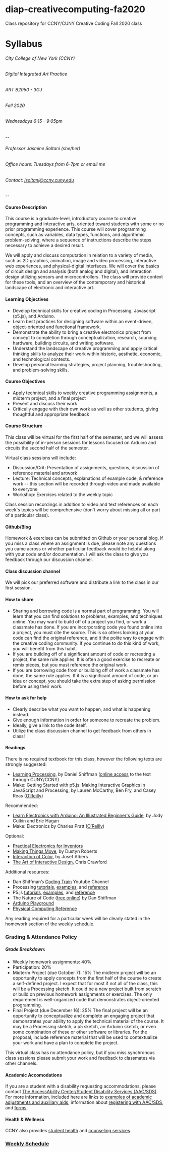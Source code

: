 # diap-creativecomputing-fa2020
Class repository for CCNY/CUNY Creative Coding Fall 2020 class

# Syllabus
###### City College of New York (CCNY)
###### Digital Integrated Art Practice
###### ART B2050 - 3GJ 
###### Fall 2020
###### Wednesdays 6:15 - 9:05pm 
#### --

###### Professor Jasmine Soltani (she/her)
###### Office hours: Tuesdays from 6-7pm or email me
###### Contact: jsoltani@ccny.cuny.edu
#### --

#### Course Description
This course is a graduate-level, introductory course to creative programming and interactive arts, oriented toward students with some or no prior programming experience. This course will cover programming concepts, such as variables, data types, functions, and algorithmic problem-solving, where a sequence of instructions describe the steps necessary to achieve a desired result. 

We will apply and discuss computation in relation to a variety of media, such as 2D graphics, animation, image and video processing, interactive web experiences, and physical-digital interfaces. We will cover the basics of circuit design and analysis (both analog and digital), and interaction design utilizing sensors and microcontrollers. The class will provide context for these tools, and an overview of the contemporary and historical landscape of electronic and interactive art.

#### Learning Objectives
* Develop technical skills for creative coding in Processing, Javascript (p5.js), and Arduino. 
* Learn best practices for designing software within an event-driven, object-oriented and functional framework.
* Demonstrate the ability to bring a creative electronics project from concept to completion through conceptualization, research, sourcing hardware, building circuits, and writing software.
* Understand the landscape of creative programming and apply critical thinking skills to analyze their work within historic, aesthetic, economic, and technological contexts.
* Develop personal learning strategies, project planning, troubleshooting, and problem-solving skills.

#### Course Objectives
* Apply technical skills to weekly creative programming assignments, a midterm project, and a final project 
* Present and discuss their work 
* Critically engage with their own work as well as other students, giving thoughtful and appropriate feedback

#### Course Structure 
This class will be virtual for the first half of the semester, and we will assess the possibility of in-person sessions for lessons focused on Arduino and circuits the second half of the semester. 

Virtual class sessions will include:
* Discussion/Crit: Presentation of assignments, questions, discussion of reference material and artwork
* Lecture: Technical concepts, explanations of example code, & reference work -- this section will be recorded through video and made available to everyone
* Workshop: Exercises related to the weekly topic

Class session recordings in addition to video and text references on each week's topics will be comprehensive (don't worry about missing all or part of a particular class). 

#### Github/Blog
Homework & exercises can be submitted on Github or your personal blog. If you miss a class where an assignment is due, please note any questions you came across or whether particular feedback would be helpful along with your code and/or documentation. I will ask the class to give you feedback through our discussion channel.

#### Class discussion channel
We will pick our preferred software and distribute a link to the class in our first session.

#### How to share 
* Sharing and borrowing code is a normal part of programming. You will learn that you can find solutions to problems, examples, and techniques online. You may want to build off of a project you find, or work a classmate has done. 
If you are incorporating code you found online into a project, you must cite the source. This is so others looking at your code can find the original reference, and it the polite way to engage with the creative coding community. If you continue to do this kind of work, you will benefit from this habit.
* If you are building off of a significant amount of code or recreating a project, the same rule applies. It is often a good exercise to recreate or remix pieces, but you must reference the original work. 
* If you are borrowing code from or building off of work a classmate has done, the same rule applies. If it is a significant amount of code, or an idea or concept, you should take the extra step of asking permission before using their work.

#### How to ask for help
* Clearly describe what you want to happen, and what is happening instead.
* Give enough information in order for someone to recreate the problem.
* Ideally, give a link to the code itself.
* Utilize the class discussion channel to get feedback from others in class! 
	
#### Readings 
There is no required textbook for this class, however the following texts are strongly suggested:
* [Learning Processing](http://learningprocessing.com/), by Daniel Shiffman ([online access](https://ebookcentral.proquest.com/lib/ccny-ebooks/detail.action?docID=4003651&pq-origsite=primo) to the text through CUNY/CCNY)
* Make: Getting Started with p5.js: Making Interactive Graphics in JavaScript and Processing, by Lauren McCarthy, Ben Fry, and Casey Reas ([O’Reilly](https://www.oreilly.com/library/view/make-getting-started/9781457186769/))

Recommended:
* [Learn Electronics with Arduino: An Illustrated Beginner's Guide](https://www.amazon.com/Learn-Electronics-Arduino-Illustrated-Technology-ebook/dp/B075TXR9ZL), by Jody Culkin and Eric Hagan
* Make: Electronics by Charles Pratt ([O’Reilly](https://www.oreilly.com/library/view/make-electronics/9781449377267/))

Optional:
* [Practical Electronics for Inventors](https://www.amazon.com/Practical-Electronics-Inventors-Fourth-Scherz/dp/1259587541)
* [Making Things Move](http://www.makingthingsmove.com/), by Dustyn Roberts
* [Interaction of Color](https://cuny-cc.primo.exlibrisgroup.com/permalink/01CUNY_CC/a8a5t6/alma990009998350106138), by Josef Albers
* [The Art of Interactive Design](https://cuny-cc.primo.exlibrisgroup.com/permalink/01CUNY_CC/cqbe6c/alma991027550328006121), Chris Crawford

Additional resources:
* Dan Shiffman’s [Coding Train](https://www.youtube.com/channel/UCvjgXvBlbQiydffZU7m1_aw) Youtube Channel
* Processing [tutorials](https://processing.org/tutorials/), [examples](https://processing.org/examples/), and [reference](https://processing.org/reference/)
* P5.js [tutorials](https://p5js.org/learn/), [examples](https://p5js.org/examples/), and [reference](https://p5js.org/reference/)
* The Nature of Code ([free online](https://natureofcode.com/book/)) by Dan Shiffman
* [Arduino Playground](https://playground.arduino.cc/uploads/Main/arduino_comic_v0004.pdf)
* [Physical Computing Reference](https://github.com/jfunky/physical-computing-reference/blob/master/README.md)

Any reading required for a particular week will be clearly stated in the homework section of the [weekly schedule](https://github.com/jfunky/diap-creativecomputing-fa2020/blob/master/Schedule.md).

### Grading & Attendance Policy
##### Grade Breakdown:
* Weekly homework assignments: 40%
* Participation: 20%
* Midterm Project (due October 7): 15%
The midterm project will be an opportunity to apply concepts from the first half of the course to create a self-defined project. I expect that for most if not all of the class, this will be a Processing sketch. It could be a new project built from scratch or build on previous homework assignments or exercises.
The only requirement is well-organized code that demonstrates object-oriented programming.
* Final Project (due December 16): 25%
The final project will be an opportunity to conceptualize and complete an engaging project that demonstrates your ability to apply the technical material of the course. It may be a Processing sketch, a p5 sketch, an Arduino sketch, or even some combination of these or other software or libraries.
For the proposal, include reference material that will be used to contextualize your work and have a plan to complete the project.

This virtual class has no attendance policy, but if you miss synchronous class sessions please submit your work and feedback to classmates via other channels.

#### Academic Accomodations
If you are a student with a disability requesting accommodations, please contact [The AccessAbility Center/Student Disability Services (AAC/SDS)](https://www.ccny.cuny.edu/accessability). For more information, included here are links to [examples of academic adjustments and auxiliary aids](https://www.ccny.cuny.edu/accessability/academic-adjustments-auxiliary-aids), information about [registering with AAC/SDS](https://www.ccny.cuny.edu/accessability/register), and [forms](https://www.ccny.cuny.edu/accessability/forms). 

#### Health & Wellness
CCNY also provides [student health](https://www.ccny.cuny.edu/shs) and [counseling services](https://www.ccny.cuny.edu/counseling).

### [Weekly Schedule](https://github.com/jfunky/diap-creativecomputing-fa2020/blob/master/Schedule.md)
